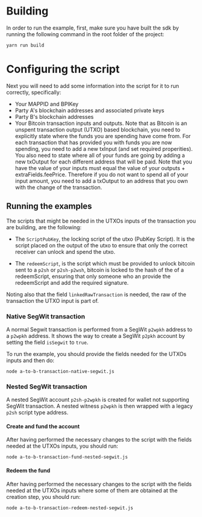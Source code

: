 # Building

In order to run the example, first, make sure you have built the sdk by running the following command in the root folder of the project:

```
yarn run build
```

# Configuring the script

Next you will need to add some information into the script for it to run correctly, specifically:

* Your MAPPID and BPIKey
* Party A's blockchain addresses and associated private keys
* Party B's blockchain addresses
* Your Bitcoin transaction inputs and outputs. Note that as Bitcoin is an unspent transaction output (UTXO) based blockchain, you need to explicitly state where the funds you are spending have come from. For each transaction that has provided you with funds you are now spending, you need to add a new txInput (and set required properities). You also need to state where all of your funds are going by adding a new txOutput for each different address that will be paid. Note that you have the value of your inputs must equal the value of your outputs + extraFields.feePrice. Therefore if you do not want to spend all of your input amount, you need to add a txOutput to an address that you own with the change of the transaction. 

## Running the examples

The scripts that might be needed in the UTXOs inputs of the transaction you are building, are the following:

* The `ScriptPubKey`, the locking script of the utxo (PubKey Script). It is the script placed on the output of the utxo to ensure that only the correct receiver can unlock and spend the utxo.

* The `redeemScript`, is the script which must be provided to unlock bitcoin sent to a `p2sh` or `p2sh-p2wsh`, bitcoin is locked to the hash of the of a redeemScript, ensuring that only someone who  an provide the redeemScript and add the required signature.

Noting also that the field `linkedRawTransaction` is needed, the raw of the transaction the UTXO input is part of.

### Native SegWit transaction

A normal Segwit transaction is performed from a SegWit `p2wpkh` address to a `p2wpkh` address. It shows the way to create a SegWit `p2pkh` account by setting the field `isSegwit` to `true`.

To run the example, you should provide the fields needed for the UTXOs inputs and then do:

```
node a-to-b-transaction-native-segwit.js
```

### Nested SegWit transaction 

A nested SegWit account `p2sh-p2wpkh` is created for wallet not supporting SegWit transaction. A nested witness `p2wpkh` is then wrapped with a legacy `p2sh` script type address.


#### Create and fund the account

After having performed the necessary changes to the script with the fields needed at the UTXOs inputs, you should run:

```
node a-to-b-transaction-fund-nested-segwit.js
```

#### Redeem the fund


After having performed the necessary changes to the script with the fields needed at the UTXOs inputs where some of them are obtained at the creation step, you should run:

```
node a-to-b-transaction-redeem-nested-segwit.js
```
